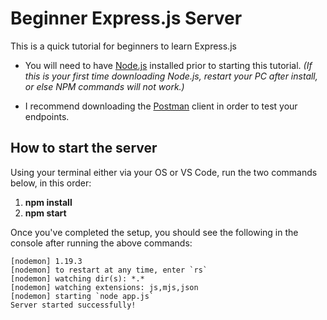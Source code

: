 # Beginner Express.js Server

This is a quick tutorial for beginners to learn Express.js

- You will need to have [Node.js](https://nodejs.org/en/) installed prior to starting this tutorial.
_(If this is your first time downloading Node.js, restart your PC after install, or else NPM commands will not work.)_

- I recommend downloading the [Postman](https://www.getpostman.com/) client in order to test your endpoints.

## How to start the server
Using your terminal either via your OS or VS Code, run the two commands below, in this order:
1. **npm install**
2. **npm start**

Once you've completed the setup, you should see the following in the console after running the above commands:
```
[nodemon] 1.19.3
[nodemon] to restart at any time, enter `rs`
[nodemon] watching dir(s): *.*
[nodemon] watching extensions: js,mjs,json
[nodemon] starting `node app.js`
Server started successfully!
```